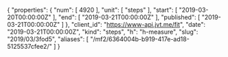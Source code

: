 {
  "properties": {
    "num": [
      4920
    ],
    "unit": [
      "steps"
    ],
    "start": [
      "2019-03-20T00:00:00Z"
    ],
    "end": [
      "2019-03-21T00:00:00Z"
    ],
    "published": [
      "2019-03-21T00:00:00Z"
    ]
  },
  "client_id": "https://www-api.jvt.me/fit",
  "date": "2019-03-21T00:00:00Z",
  "kind": "steps",
  "h": "h-measure",
  "slug": "2019/03/3fod5",
  "aliases": [
    "/mf2/6364004b-b919-417e-ad18-5125537cfee2/"
  ]
}
